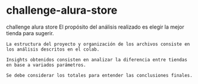 # challenge-alura-store
challenge alura store
    El propósito del análisis realizado es elegir la mejor tienda para sugerir.

    La estructura del proyecto y organización de los archivos consiste en los análisis descritos en el colab.

    Insights obtenidos consisten en analizar la diferencia entre tiendas en base a variados parámetros.

    Se debe considerar los totales para entender las conclusiones finales.
